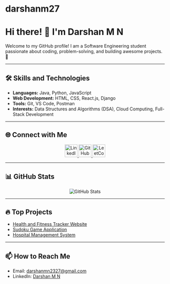 # darshanm27
# Hi there! 👋 I'm Darshan M N

Welcome to my GitHub profile! I am a Software Engineering student passionate about coding, problem-solving, and building awesome projects. 🚀

---

## 🛠️ Skills and Technologies
- **Languages:** Java, Python, JavaScript
- **Web Development:** HTML, CSS, React.js, Django
- **Tools:** Git, VS Code, Postman
- **Interests:** Data Structures and Algorithms (DSA), Cloud Computing, Full-Stack Development

---

## 🌐 Connect with Me
<p align="center">
    <!-- LinkedIn -->
    <a href="https://www.linkedin.com/in/darshan-m-n-7546b632b/" target="_blank">
        <img src="https://cdn-icons-png.flaticon.com/512/174/174857.png" alt="LinkedIn" width="40" height="40" />
    </a>
    <!-- GitHub -->
    <a href="https://github.com/Darshanmn27" target="_blank">
        <img src="https://cdn-icons-png.flaticon.com/512/733/733553.png" alt="GitHub" width="40" height="40" />
    </a>
    <!-- LeetCode -->
    <a href="https://leetcode.com/u/darshanmn2327/" target="_blank">
        <img src="https://upload.wikimedia.org/wikipedia/commons/1/19/LeetCode_logo_black.png" alt="LeetCode" width="40" height="40" />
    </a>
</p>

---

## 📊 GitHub Stats
<p align="center">
    <img src="https://github-readme-stats.vercel.app/api?username=darshanm27&show_icons=true&theme=radical" alt="GitHub Stats" />
</p>

---

## 🔥 Top Projects
- [Health and Fitness Tracker Website](https://github.com/darshanm27/fitness-tracker)
- [Sudoku Game Application](https://github.com/darshanm27/sudoku-game)
- [Hospital Management System](https://github.com/darshanm27/hospital-management-system)

---

## 📫 How to Reach Me
- Email: [darshanmn2327@gmail.com](darshanmn2327@gmail.com)
- LinkedIn: [Darshan M N](https://www.linkedin.com/in/darshan-m-n-7546b632b/)
